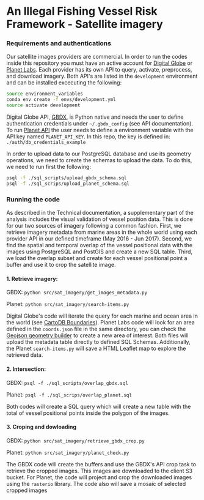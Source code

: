 # An Illegal Fishing Vessel Risk Framework - Satellite imagery

### Requirements and authentications
Our satellite images providers are commercial. In order to run the codes inside this repository you must have an active account for [Digital Globe] or [Planet Labs]. Each provider has its own API to query, activate, preprocess, and download imagery. Both API's are listed in the `development` environment and can be installed excecuting the following: 

```bash
source environment_variables
conda env create -f envs/development.yml
source activate development
```

Digital Globe API, [GBDX], is Python native and needs the user to define authentication credentials under `~/.gbdx_config` (see API documentation). To run [Planet API] the user needs to define a environment variable with the API key named `PLANET_API_KEY`. In this repo, the key is defined in: `./auth/db_credentials_example` 

In order to upload data to our PostgreSQL database and use its geometry operations, we need to create the schemas to upload the data. To do this, we need to run first the following:

```bash
psql -f ./sql_scripts/upload_gbdx_schema.sql
psql -f ./sql_scrips/upload_planet_schema.sql
```

### Running the code

As described in the Technical documentation, a supplementary part of the analysis includes the visual validation of vessel position data. This is done for our two sources of imagery following a common fashion. First, we retrieve imagery metadata from marine areas in the whole world using each provider API in our defined timeframe (May 2016 - Jun 2017). Second, we find the spatial and temporal overlap of the vessel positional data with the images using PostgreSQL and PostGIS and create a new SQL table. Third, we load the overlap subset and create for each vessel positional point a buffer and use it to crop the satellite image. 

#### 1. Retrieve imagery:

GBDX: `python src/sat_imagery/get_images_metadata.py`


Planet: `python src/sat_imagery/search-items.py` 

Digital Globe's code will iterate the query for each marine and ocean area in the world (see [CartoDB Boundaries]). Planet Labs code will look for an area defined in the `coords.json` file in the same directory, you can check the [Geojson geometry builder] to create a new area of interest. Both files will upload the metadata table directly to defined SQL Schemas. Additionally, the Planet `search-items.py` will save a HTML Leaflet map to explore the retrieved data. 

#### 2. Intersection: 

GBDX: `psql -f ./sql_scripts/overlap_gbdx.sql`


Planet: `psql -f ./sql_scrips/overlap_planet.sql`

Both codes will create a SQL query which will create a new table with the total of vessel positional points inside the polygon of the images. 

#### 3. Croping and dowloading
GBDX: `python src/sat_imagery/retrieve_gbdx_crop.py`

Planet: `python src/sat_imagery/planet_check.py `

The GBDX code will create the buffers and use the GBDX's API crop task to retrieve the cropped images. This images are downloaded to the client S3 bucket. For Planet, the code will project and crop the downloaded images using the `rasterio` library. The code also will save a mosaic of selected cropped images 

[Digital Globe]:http://www.digitalglobe.com/
[Planet Labs]:https://www.planet.com/
[GBDX]:http://gbdxtools.readthedocs.io/en/latest/
[Planet API]:https://planetlabs.github.io/planet-client-python/index.html
[CartoDB Boundaries]: https://cartodb.github.io/bigmetadata/global/boundary.html
[Geojson geometry builder]:http://geojson.io/#map=2/20.0/0.0
